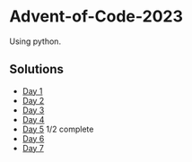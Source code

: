 # Advent-of-Code-2023

Using python.

## Solutions

- [Day 1](src/day1.py)
- [Day 2](src/day2.py)
- [Day 3](src/day3.py)
- [Day 4](src/day4.py)
- [Day 5](src/day5.py) 1/2 complete
- [Day 6](src/day6.py)
- [Day 7](src/day7.py)
<!--
- [Day 8](src/day8.py)
- [Day 9](src/day9.py)
- [Day 10](src/day10.py)
- [Day 11](src/day11.py)
- [Day 12](src/day12.py)
- [Day 13](src/day13.py)
- [Day 14](src/day14.py)
- [Day 15](src/day15.py)
- [Day 16](src/day16.py)
- [Day 17](src/day17.py)
- [Day 18](src/day18.py)
- [Day 19](src/day19.py)
- [Day 20](src/day20.py)
- [Day 21](src/day21.py)
- [Day 22](src/day22.py)
- [Day 23](src/day23.py)
- [Day 24](src/day24.py)
- [Day 25](src/day25.py)
-->
